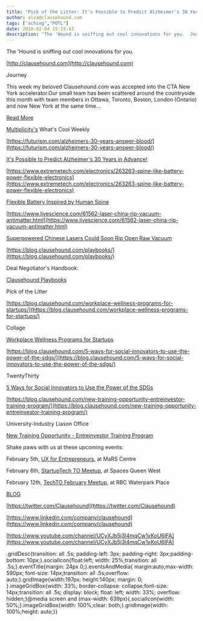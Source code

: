 ```yaml
---
title: "Pick of the Litter: It's Possible to Predict Alzheimer's 30 Years in Advance!"
author: alva@clausehound.com
tags: ["aching","POTL"]
date: 2018-02-04 15:15:43
description: "The 'Hound is sniffing out cool innovations for you.  Journey This week my beloved Clausehound.com was accepted into the CTA New York accelerator.Our small team has been scattered around the countrysi..."
---
```


The 'Hound is sniffing out cool innovations for you.

[http://clausehound.com](http://clausehound.com)

Journey

 This week my beloved Clausehound.com was accepted into the CTA New York accelerator.Our small team has been scattered around the countryside this month with team members in Ottawa, Toronto, Boston, London (Ontario) and now New York at the same time... 

[Read More](https://blog.clausehound.com/doing-more-with-less-and-less-with-more/)

[Multiplicity's](http://multiplicity.media) What's Cool Weekly

[https://futurism.com/alzheimers-30-years-answer-blood/](https://futurism.com/alzheimers-30-years-answer-blood/)

[It's Possible to Predict Alzheimer's 30 Years in Advance!](https://futurism.com/alzheimers-30-years-answer-blood/)

[https://www.extremetech.com/electronics/263263-spine-like-battery-power-flexible-electronics](https://www.extremetech.com/electronics/263263-spine-like-battery-power-flexible-electronics)

[Flexible Battery Inspired by Human Spine](https://www.extremetech.com/electronics/263263-spine-like-battery-power-flexible-electronics)

[https://www.livescience.com/61562-laser-china-rip-vacuum-antimatter.html](https://www.livescience.com/61562-laser-china-rip-vacuum-antimatter.html)

[Superpowered Chinese Lasers Could Soon Rip Open Raw Vacuum ](https://www.livescience.com/61562-laser-china-rip-vacuum-antimatter.html)

[https://blog.clausehound.com/playbooks/](https://blog.clausehound.com/playbooks/)

Deal Negotiator's Handbook: 

[ Clausehound Playbooks ](https://blog.clausehound.com/playbooks/)

Pick of the Litter

[https://blog.clausehound.com/workplace-wellness-programs-for-startups/](https://blog.clausehound.com/workplace-wellness-programs-for-startups/)

 Collage 

[ Workplace Wellness Programs for Startups](https://blog.clausehound.com/workplace-wellness-programs-for-startups/)

[https://blog.clausehound.com/5-ways-for-social-innovators-to-use-the-power-of-the-sdgs/](https://blog.clausehound.com/5-ways-for-social-innovators-to-use-the-power-of-the-sdgs/)

 TwentyThirty 

[ 5 Ways for Social Innovators to Use the Power of the SDGs](https://blog.clausehound.com/5-ways-for-social-innovators-to-use-the-power-of-the-sdgs/)

[https://blog.clausehound.com/new-training-opportunity-entreinvestor-training-program/](https://blog.clausehound.com/new-training-opportunity-entreinvestor-training-program/)

 University-Industry Liason Office 

[New Training Opportunity - Entreinvestor Training Program](https://blog.clausehound.com/new-training-opportunity-entreinvestor-training-program/)

Shake paws with us at these upcoming events: 

February 5th, [UX for Entrepreneurs](https://blog.clausehound.com/ux-for-entrepreneurs/), at MaRS Centre

February 6th, [StartupTech TO Meetup](https://blog.clausehound.com/startuptech-to-meetup/), at Spaces Queen West

February 12th, [TechTO February Meetup](https://blog.clausehound.com/techto-february-meetup/), at RBC Waterpark Place

[BLOG](http://blog.clausehound.com)

[https://twitter.com/Clausehound](https://twitter.com/Clausehound)

[https://www.linkedin.com/company/clausehound](https://www.linkedin.com/company/clausehound)

[https://www.youtube.com/channel/UCyXJb5j3l4mqCw1xKoU6IFA](https://www.youtube.com/channel/UCyXJb5j3l4mqCw1xKoU6IFA)

.gridDesc{transition: all .5s; padding-left: 3px; padding-right: 3px;padding-bottom: 10px;}.socialIcon{float:left; width: 25%;transition: all .5s;}.eventTitle{margin: 24px 0;}.eventsAndMedia{ margin:auto;max-width: 590px; font-size: 14px;transition: all .5s;overflow: auto;}.gridImage{width:197px; height:140px; margin: 0; }.imageGridBox{width: 33%; border-collapse: collapse;font-size: 14px;transition: all .5s; display: block; float: left; width: 33%; overflow: hidden;}@media screen and (max-width: 639px){.socialIcon{width: 50%;}.imageGridBox{width: 100%;clear: both;}.gridImage{width: 100%;height: auto;}}